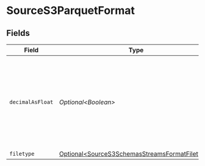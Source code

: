 # SourceS3ParquetFormat


## Fields

| Field                                                                                                                                     | Type                                                                                                                                      | Required                                                                                                                                  | Description                                                                                                                               |
| ----------------------------------------------------------------------------------------------------------------------------------------- | ----------------------------------------------------------------------------------------------------------------------------------------- | ----------------------------------------------------------------------------------------------------------------------------------------- | ----------------------------------------------------------------------------------------------------------------------------------------- |
| `decimalAsFloat`                                                                                                                          | *Optional\<Boolean>*                                                                                                                      | :heavy_minus_sign:                                                                                                                        | Whether to convert decimal fields to floats. There is a loss of precision when converting decimals to floats, so this is not recommended. |
| `filetype`                                                                                                                                | [Optional\<SourceS3SchemasStreamsFormatFiletype>](../../models/shared/SourceS3SchemasStreamsFormatFiletype.md)                            | :heavy_minus_sign:                                                                                                                        | N/A                                                                                                                                       |